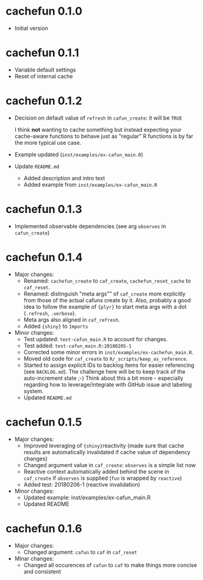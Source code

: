 # cachefun 0.1.0

* Initial version

# cachefun 0.1.1

* Variable default settings
* Reset of internal cache

# cachefun 0.1.2

* Decision on default value of `refresh` in `cafun_create`: it will be `TRUE`

  I think **not** wanting to cache something but instead expecting your cache-aware functions to behave just as "regular" R functions is by far the more typical use case.
  
* Example updated (`inst/examples/ex-cafun_main.R`)

* Update `README.md`
    * Added description and intro text
    * Added example from `inst/examples/ex-cafun_main.R` 

# cachefun 0.1.3

* Implemented observable dependencies (see arg `observes` in `cafun_create`)

# cachefun 0.1.4

* Major changes:
    * Renamed: `cachefun_create` to `caf_create`, `cachefun_reset_cache`  to `caf_reset`.
    * Renamed: distinguish "meta args"" of `caf_create` more explicitly from those of the actual cafuns create by it. Also, probably a good idea to follow the example of `{plyr}` to start meta args with a dot (`.refresh`, `.verbose`).
    * Meta args also aligned in `caf_refresh`.
    * Added `{shiny}` to `Imports`
* Minor changes:
    * Test updated: `test-cafun_main.R` to account for changes.
    * Test added: `test-cafun_main.R:20180205-1`
    * Corrected some minor errors in `inst/examples/ex-cachefun_main.R`.
    * Moved old code for `caf_create` to `R/_scripts/keep_as_reference`.
    * Started to assign explicit IDs to backlog items for easier referencing (see `BACKLOG.md`). The challenge here will be to keep track of the auto-increment state ;-) Think about this a bit more - especially regarding how to leverage/integrate with GitHub issue and labeling system.
    * Updated `README.md`

# cachefun 0.1.5

* Major changes:
    * Improved leveraging of `{shiny}`reactivity (made sure that cache results are automatically invalidated if cache value of dependency changes)
    * Changed argument value in `caf_create`: `observes` is a simple list now
    * Reactive context automatically added behind the scene in `caf_create` if `observes` is supplied (`fun` is wrapped by `reactive`)
    * Added test: 20180206-1 (reactive invalidation) 
* Minor changes:
    * Updated example: inst/examples/ex-cafun_main.R
    * Updated README
    
# cachefun 0.1.6

* Major changes:
    * Changed argument: `cafun` to `caf` in `caf_reset`
* Minar changes:
    * Changed all occurences of `cafun` to `caf` to make things more concise and consistent
